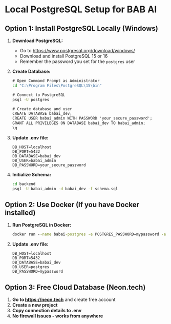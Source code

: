 # Local PostgreSQL Setup for BAB AI

## Option 1: Install PostgreSQL Locally (Windows)

1. **Download PostgreSQL:**

   - Go to https://www.postgresql.org/download/windows/
   - Download and install PostgreSQL 15 or 16
   - Remember the password you set for the `postgres` user

2. **Create Database:**

   ```cmd
   # Open Command Prompt as Administrator
   cd "C:\Program Files\PostgreSQL\15\bin"

   # Connect to PostgreSQL
   psql -U postgres

   # Create database and user
   CREATE DATABASE babai_dev;
   CREATE USER babai_admin WITH PASSWORD 'your_secure_password';
   GRANT ALL PRIVILEGES ON DATABASE babai_dev TO babai_admin;
   \q
   ```

3. **Update .env file:**

   ```env
   DB_HOST=localhost
   DB_PORT=5432
   DB_DATABASE=babai_dev
   DB_USER=babai_admin
   DB_PASSWORD=your_secure_password
   ```

4. **Initialize Schema:**
   ```cmd
   cd backend
   psql -U babai_admin -d babai_dev -f schema.sql
   ```

## Option 2: Use Docker (If you have Docker installed)

1. **Run PostgreSQL in Docker:**

   ```cmd
   docker run --name babai-postgres -e POSTGRES_PASSWORD=mypassword -e POSTGRES_DB=babai_dev -p 5432:5432 -d postgres:15
   ```

2. **Update .env file:**
   ```env
   DB_HOST=localhost
   DB_PORT=5432
   DB_DATABASE=babai_dev
   DB_USER=postgres
   DB_PASSWORD=mypassword
   ```

## Option 3: Free Cloud Database (Neon.tech)

1. **Go to https://neon.tech** and create free account
2. **Create a new project**
3. **Copy connection details to .env**
4. **No firewall issues - works from anywhere**

